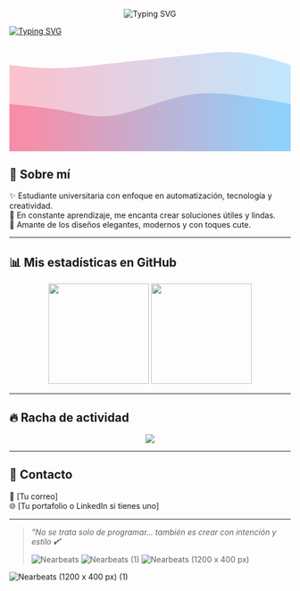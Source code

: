 <!-- Encabezado animado estilo cute-elegante -->
<p align="center">
  <img src="https://readme-typing-svg.demolab.com?font=Pacifico&size=40&pause=1000&color=FFB6C1&center=true&vCenter=true&width=500&lines=Hola%2C+soy+Sahian+%F0%9F%92%95;" alt="Typing SVG" />
</p>

[![Typing SVG](https://readme-typing-svg.demolab.com?font=Dancing+Script&size=35&pause=1000&color=C85CF7&background=FFFFFF00&width=435&lines=Movie+Reviews+application)](https://git.io/typing-svg)
<svg width="100%" height="100%" id="svg" viewBox="0 0 1440 590" xmlns="http://www.w3.org/2000/svg" class="transition duration-300 ease-in-out delay-150"><defs><linearGradient id="gradient" x1="0%" y1="50%" x2="100%" y2="50%"><stop offset="5%" stop-color="#F78DA7"></stop><stop offset="95%" stop-color="#8ED1FC"></stop></linearGradient></defs><path d="M 0,600 L 0,150 C 80.01913875598089,159.17703349282294 160.03827751196178,168.35406698564591 254,166 C 347.9617224880382,163.64593301435409 455.86602870813385,149.76076555023923 569,137 C 682.1339712918661,124.23923444976077 800.4976076555025,112.60287081339713 903,101 C 1005.5023923444975,89.39712918660287 1092.1435406698565,77.82775119617224 1179,86 C 1265.8564593301435,94.17224880382776 1352.9282296650717,122.08612440191388 1440,150 L 1440,600 L 0,600 Z" stroke="none" stroke-width="0" fill="url(#gradient)" fill-opacity="0.53" class="transition-all duration-300 ease-in-out delay-150 path-0"></path><defs><linearGradient id="gradient" x1="0%" y1="50%" x2="100%" y2="50%"><stop offset="5%" stop-color="#F78DA7"></stop><stop offset="95%" stop-color="#8ED1FC"></stop></linearGradient></defs><path d="M 0,600 L 0,350 C 97.3205741626794,359.5980861244019 194.6411483253588,369.19617224880386 280,385 C 365.3588516746412,400.80382775119614 438.7559808612441,422.8133971291866 536,408 C 633.2440191387559,393.1866028708134 754.334928229665,341.5502392344497 856,316 C 957.665071770335,290.4497607655503 1039.9043062200958,290.9856459330144 1134,301 C 1228.0956937799042,311.0143540669856 1334.047846889952,330.5071770334928 1440,350 L 1440,600 L 0,600 Z" stroke="none" stroke-width="0" fill="url(#gradient)" fill-opacity="1" class="transition-all duration-300 ease-in-out delay-150 path-1"></path></svg>
## 💫 Sobre mí

✨ Estudiante universitaria con enfoque en automatización, tecnología y creatividad.  
🌷 En constante aprendizaje, me encanta crear soluciones útiles y lindas.  
🎨 Amante de los diseños elegantes, modernos y con toques cute.

---

## 📊 Mis estadísticas en GitHub

<div align="center">
  <img src="https://github-readme-stats.vercel.app/api?username=SahianG&show_icons=true&theme=rose_pine&title_color=ff69b4&icon_color=ff69b4&text_color=ffffff&bg_color=1f1d2e" height="180px"/>
  <img src="https://github-readme-stats.vercel.app/api/top-langs/?username=SahianG&layout=compact&theme=rose_pine&title_color=ffb6c1&text_color=ffffff&bg_color=1f1d2e" height="180px"/>
</div>

---

## 🔥 Racha de actividad

<p align="center">
  <img src="https://streak-stats.demolab.com?user=SahianG&theme=rose_pine&hide_border=false&background=1f1d2e&currStreakLabel=ff69b4&fire=ff69b4"/>
</p>

---

## 🌸 Contacto

💌 [Tu correo]  
🌐 [Tu portafolio o LinkedIn si tienes uno]

---

> *“No se trata solo de programar… también es crear con intención y estilo 💕”*
>
> ![Nearbeats](https://github.com/user-attachments/assets/0dbb3a35-efc4-4b25-baa0-7d7094e38943)
![Nearbeats (1)](https://github.com/user-attachments/assets/1d9fcf58-36b3-4a48-8dc6-394d8198fb7b)
![Nearbeats (1200 x 400 px)](https://github.com/user-attachments/assets/a87020ca-50f6-486d-a688-d4ed957d849b)

![Nearbeats (1200 x 400 px) (1)](https://github.com/user-attachments/assets/2de81929-a5f2-499b-8065-0ed4bcf866b6)

